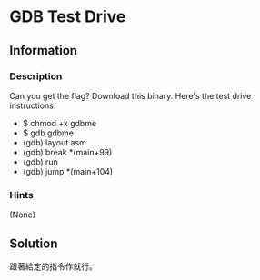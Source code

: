 # GDB Test Drive

## Information

### Description
Can you get the flag?
Download this binary.
Here's the test drive instructions:
- $ chmod +x gdbme
- $ gdb gdbme
- (gdb) layout asm
- (gdb) break *(main+99)
- (gdb) run
- (gdb) jump *(main+104)
### Hints
(None)
## Solution 
跟著給定的指令作就行。


